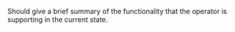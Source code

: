 Should give a brief summary of the functionality that the operator is supporting in the current state.